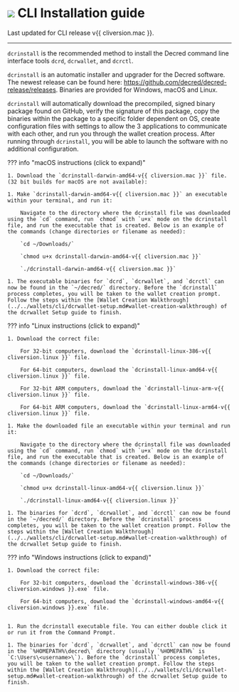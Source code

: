 # <img class="dcr-icon" src="/img/dcr-icons/Dcrtl.svg" /> CLI Installation guide

Last updated for CLI release v{{ cliversion.mac }}.

---

`dcrinstall` is the recommended method to install the Decred command line interface tools `dcrd`, `dcrwallet`, and `dcrctl`.

`dcrinstall` is an automatic installer and upgrader for the Decred software. The newest release can be found here: <https://github.com/decred/decred-release/releases>. Binaries are provided for Windows, macOS and Linux.

`dcrinstall` will automatically download the precompiled, signed binary package found on GitHub, verify the signature of this package, copy the binaries within the package to a specific folder dependent on OS, create configuration files with settings to allow the 3 applications to communicate with each other, and run you through the wallet creation process. After running through `dcrinstall`, you will be able to launch the software with no additional configuration.

??? info "macOS instructions (click to expand)"

    1. Download the `dcrinstall-darwin-amd64-v{{ cliversion.mac }}` file. (32 bit builds for macOS are not available):

    1. Make `dcrinstall-darwin-amd64-v{{ cliversion.mac }}` an executable within your terminal, and run it:

        Navigate to the directory where the dcrinstall file was downloaded using the `cd` command, run `chmod` with `u+x` mode on the dcrinstall file, and run the executable that is created. Below is an example of the commands (change directories or filename as needed):

        `cd ~/Downloads/`

        `chmod u+x dcrinstall-darwin-amd64-v{{ cliversion.mac }}`

        `./dcrinstall-darwin-amd64-v{{ cliversion.mac }}`

    1. The executable binaries for `dcrd`, `dcrwallet`, and `dcrctl` can now be found in the `~/decred/` directory. Before the `dcrinstall` process completes, you will be taken to the wallet creation prompt. Follow the steps within the [Wallet Creation Walkthrough](../../wallets/cli/dcrwallet-setup.md#wallet-creation-walkthrough) of the dcrwallet Setup guide to finish.

??? info "Linux instructions (click to expand)"

    1. Download the correct file:

        For 32-bit computers, download the `dcrinstall-linux-386-v{{ cliversion.linux }}` file.

        For 64-bit computers, download the `dcrinstall-linux-amd64-v{{ cliversion.linux }}` file.

        For 32-bit ARM computers, download the `dcrinstall-linux-arm-v{{ cliversion.linux }}` file.

        For 64-bit ARM computers, download the `dcrinstall-linux-arm64-v{{ cliversion.linux }}` file.

    1. Make the downloaded file an executable within your terminal and run it:

        Navigate to the directory where the dcrinstall file was downloaded using the `cd` command, run `chmod` with `u+x` mode on the dcrinstall file, and run the executable that is created. Below is an example of the commands (change directories or filename as needed):

        `cd ~/Downloads/`

        `chmod u+x dcrinstall-linux-amd64-v{{ cliversion.linux }}`

        `./dcrinstall-linux-amd64-v{{ cliversion.linux }}`

    1. The binaries for `dcrd`, `dcrwallet`, and `dcrctl` can now be found in the `~/decred/` directory. Before the `dcrinstall` process completes, you will be taken to the wallet creation prompt. Follow the steps within the [Wallet Creation Walkthrough](../../wallets/cli/dcrwallet-setup.md#wallet-creation-walkthrough) of the dcrwallet Setup guide to finish.

??? info "Windows instructions (click to expand)"

    1. Download the correct file:

        For 32-bit computers, download the `dcrinstall-windows-386-v{{ cliversion.windows }}.exe` file.

        For 64-bit computers, download the `dcrinstall-windows-amd64-v{{ cliversion.windows }}.exe` file.


    1. Run the dcrinstall executable file. You can either double click it or run it from the Command Prompt.

    1. The binaries for `dcrd`, `dcrwallet`, and `dcrctl` can now be found in the `%HOMEPATH%\decred\` directory (usually `%HOMEPATH%` is `C:\Users\<username>\`). Before the `dcrinstall` process completes, you will be taken to the wallet creation prompt. Follow the steps within the [Wallet Creation Walkthrough](../../wallets/cli/dcrwallet-setup.md#wallet-creation-walkthrough) of the dcrwallet Setup guide to finish.
